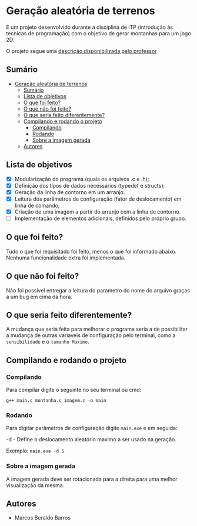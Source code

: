 # Geração aleatória de terrenos

É um projeto desenvolvido durante a disciplina de ITP (introdução às tecnicas de programação) com o objetivo de gerar montanhas para um jogo 2D.

O projeto segue uma [descrição disponibilizada pelo professor](https://docs.google.com/document/d/e/2PACX-1vSgt4OLf336SvjRw--C9oAjyL3PdF2aMeSXGcVoxPVGGizkGd8kIN4LG2m8EJ2L9IwAjTAdPs9NtanS/pub)

## Sumário

- [Geração aleatória de terrenos](#geração-aleatória-de-terrenos)
  - [Sumário](#sumário)
  - [Lista de objetivos](#lista-de-objetivos)
  - [O que foi feito?](#o-que-foi-feito)
  - [O que não foi feito?](#o-que-não-foi-feito)
  - [O que seria feito diferentemente?](#o-que-seria-feito-diferentemente)
  - [Compilando e rodando o projeto](#compilando-e-rodando-o-projeto)
    - [Compilando](#compilando)
    - [Rodando](#rodando)
    - [Sobre a imagem gerada](#sobre-a-imagem-gerada)
  - [Autores](#autores)


## Lista de objetivos

- [x] Modularização do programa (quais os arquivos .c e .h);
- [x] Definição dos tipos de dados necessários (typedef e structs);
- [x] Geração da linha de contorno em um arranjo.
- [x] Leitura dos parâmetros de configuração (fator de deslocamento) em linha de comando;
- [x] Criação de uma imagem a partir do arranjo com a linha de contorno.
- [ ] Implementação de elementos adicionais, definidos pelo próprio grupo.
  
## O que foi feito?
Tudo o que foi requisitado foi feito, menos o que foi informado abaixo. Nenhuma funcionalidade extra foi implementada.
## O que não foi feito?
Não foi possivel entregar a leitura do parametro do nome do arquivo graças a um bug em cima da hora.

## O que seria feito diferentemente?
A mudança que seria feita para melhorar o programa seria a de possibilitar a mudança de outras variaveis de configuração pelo terminal, como a `sensibilidade` e o `tamanho Maximo`.

## Compilando e rodando o projeto
### Compilando
Para compilar digite o seguinte no seu terminal ou cmd:

```g++ main.c montanha.c imagem.c -o main```

### Rodando
Para digitar parâmetros de configuração digite `main.exe` e em seguida:

  -d <num> - Define o deslocamento aleatório maximo a ser usado na geração.

  Exemplo: `main.exe -d 5`

### Sobre a imagem gerada
A imagem gerada deve ser rotacionada para a direita para uma melhor visualização da mesma.

## Autores
- Marcos Beraldo Barros